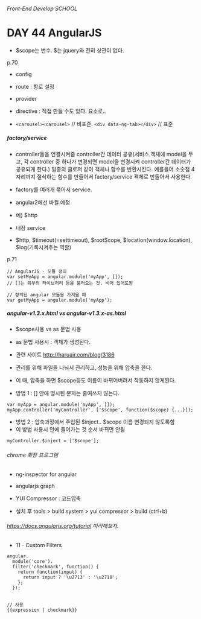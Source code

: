 ###### Front-End Develop SCHOOL

# DAY 44 AngularJS

- $scope는 변수. $는 jquery와 전혀 상관이 없다. 

p.70
- config 
- route : 항로 설정
- provider

- directive : 직접 만들 수도 있다. 요소로.. 
 - `<carousel><carousel>` // 비표준. `<div data-ng-tab></div>` // 표준

##### factory/service 
- controller들을 연결시켜줌 controller간 데이터 공유(서비스 객체에 model을 두고, 각 controller 중 하나가 변경되면 model을 변경시켜 controller간 데이터가 공유되게 한다.)
일종의 클로저 같이 객체나 함수를 반환시킨다. 예를들어 소숫점 4자리까지 절삭하는 함수를 만들어서 factory/service 객체로 만들어서 사용한다. 
- factory를 여러개 묶어서 service. 
- angular2에선 바뀔 예정
- 예) $http

- 내장 service
 - $http, $timeout(=settimeout), $rootScope, $location(window.location), $log(기록시켜주는 역할)




p.71

```
// AngularJS - 모듈 정의
var setMyApp = angular.module('myApp', []); 
// []는 외부의 라이브러리 등을 불러오는 것. 비어 있어도됨 

// 정의된 angular 모듈을 가져올 때
var getMyApp = angular.module('myApp');
```

##### angular-v1.3.x.html vs angular-v1.3.x-as.html
- $scope사용 vs as 문법 사용 
- as 문법 사용시 : 객체가 생성된다. 
- 관련 사이트 <http://haruair.com/blog/3186>


- 관리를 위해 파일들 나눠서 관리하고, 성능을 위해 압축을 한다. 
- 이 때, 압축을 하면 $scope등도 이름이 바뀌어버려서 작동하지 않게된다.
- 방법 1 : [] 안에 명시된 문자는 줄여쓰지 않는다. 

```
var myApp = angular.module('myApp', []);
myApp.controller('myController', ['$scope', function($scope) {...}]);
```

- 방법 2 : 압축과정에서 주입된 $inject.. $scope 이름 변경되지 않도록함
 - 이 방법 사용시 안에 들어가는 것 순서 바뀌면 안됨 

```
myController.$inject = ['$scope'];
```

###### chrome 확장 프로그램 
- ng-inspector for angular 
- angularjs graph

- YUI Compressor : 코드압축
 - 설치 후 tools > build system > yui compressor > build (ctrl+b)

###### <https://docs.angularjs.org/tutorial> 따라해보자.
- 11 - Custom Filters

```
angular.
  module('core').
  filter('checkmark', function() {
    return function(input) {
      return input ? '\u2713' : '\u2718';
    };
  });


// 사용
{{expression | checkmark}}
```

